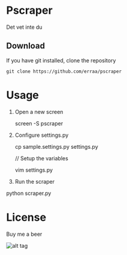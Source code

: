 # Pscraper

Det vet inte du

## Download
If you have git installed, clone the repository

    git clone https://github.com/erraa/pscraper

# Usage
1. Open a new screen 

    screen -S pscraper

2. Configure settings.py

    cp sample.settings.py settings.py
    
    // Setup the variables
    
    vim settings.py
   
2. Run the scraper

  python scraper.py
  
# License

Buy me a beer

![alt tag](https://upload.wikimedia.org/wikipedia/en/thumb/9/95/Klauswunderlich.jpg/200px-Klauswunderlich.jpg)
